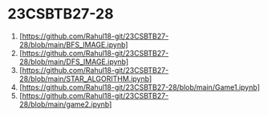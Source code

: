 # 23CSBTB27-28
1. [https://github.com/Rahul18-git/23CSBTB27-28/blob/main/BFS_IMAGE.ipynb]
2. [https://github.com/Rahul18-git/23CSBTB27-28/blob/main/DFS_IMAGE.ipynb]
3. [https://github.com/Rahul18-git/23CSBTB27-28/blob/main/STAR_ALGORITHM.ipynb]
4. [https://github.com/Rahul18-git/23CSBTB27-28/blob/main/Game1.ipynb]
5. [https://github.com/Rahul18-git/23CSBTB27-28/blob/main/game2.ipynb]
